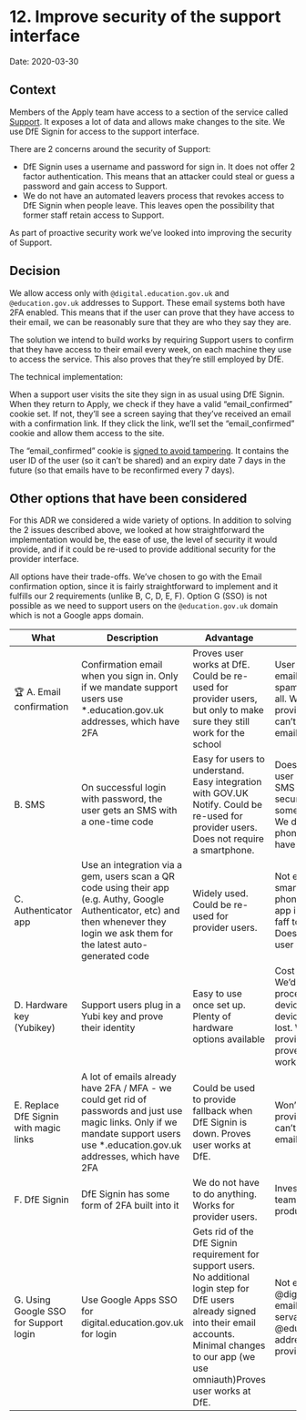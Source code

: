 # 12. Improve security of the support interface

Date: 2020-03-30

## Context

Members of the Apply team have access to a section of the service called [Support](https://www.apply-for-teacher-training.service.gov.uk/support). It exposes a lot of data and allows make changes to the site. We use DfE Signin for access to the support interface.

There are 2 concerns around the security of Support:

- DfE Signin uses a username and password for sign in. It does not offer 2 factor authentication. This means that an attacker could steal or guess a password and gain access to Support.
- We do not have an automated leavers process that revokes access to DfE Signin when people leave. This leaves open the possibility that former staff retain access to Support.

As part of proactive security work we’ve looked into improving the security of Support.

## Decision

We allow access only with `@digital.education.gov.uk` and `@education.gov.uk` addresses to Support. These email systems both have 2FA enabled. This means that if the user can prove that they have access to their email, we can be reasonably sure that they are who they say they are.

The solution we intend to build works by requiring Support users to confirm that they have access to their email every week, on each machine they use to access the service. This also proves that they’re still employed by DfE.

The technical implementation:

When a support user visits the site they sign in as usual using DfE Signin. When they return to Apply, we check if they have a valid “email\_confirmed” cookie set. If not, they’ll see a screen saying that they’ve received an email with a confirmation link. If they click the link, we’ll set the “email\_confirmed” cookie and allow them access to the site.

The “email\_confirmed” cookie is [signed to avoid tampering](https://apidock.com/rails/v6.0.0/ActionDispatch/Cookies/ChainedCookieJars/signed). It contains the user ID of the user (so it can’t be shared) and an expiry date 7 days in the future (so that emails have to be reconfirmed every 7 days).

## Other options that have been considered

For this ADR we considered a wide variety of options. In addition to solving the 2 issues described above, we looked at how straightforward the implementation would be, the ease of use, the level of security it would provide, and if it could be re-used to provide additional security for the provider interface.

All options have their trade-offs. We’ve chosen to go with the Email confirmation option, since it is fairly straightforward to implement and it fulfills our 2 requirements (unlike B, C, D, E, F). Option G (SSO) is not possible as we need to support users on the `@education.gov.uk` domain which is not a Google apps domain.

| What | Description | Advantage | Disadvantage |
| -- | -- | -- | -- |
| 🏆 A. Email confirmation | Confirmation email when you sign in. Only if we mandate support users use \*.education.gov.uk addresses, which have 2FA | Proves user works at DfE. Could be re-used for provider users, but only to make sure they still work for the school | User frustration when emails get caught in spam or not received at all. Won’t work as 2FA for provider users as we can’t prove that their email has 2FA. |
| B. SMS | On successful login with password, the user gets an SMS with a one-time code | Easy for users to understand. Easy integration with GOV.UK Notify. Could be re-used for provider users. Does not require a smartphone. | Does not prove that the user still works at DfE. SMS is considered not secure enough for 2FA by some security experts. We do not have people’s phone numbers, so we’d have to get them. |
| C. Authenticator app | Use an integration via a gem, users scan a QR code using their app (e.g. Authy, Google Authenticator, etc) and then whenever they login we ask them for the latest auto-generated code | Widely used. Could be re-used for provider users. | Not everyone has a smartphone. Corporate phones might prevent app installs. It’s a bit of a faff to set up for users. Does not prove that the user still works at DfE. |
| D. Hardware key (Yubikey) | Support users plug in a Yubi key and prove their identity | Easy to use once set up. Plenty of hardware options available | Cost and procurement. We’d need a lot of processes to provide new devices, revoke old devices, and manage lost. Won’t work for provider users. Does not prove that the user still works at DfE. |
| E. Replace DfE Signin with magic links | A lot of emails already have 2FA / MFA - we could get rid of passwords and just use magic links. Only if we mandate support users use \*.education.gov.uk addresses, which have 2FA | Could be used to provide fallback when DfE Signin is down. Proves user works at DfE. | Won’t work as 2FA for provider users as we can’t prove that their email has 2FA |
| F. DfE Signin | DfE Signin has some form of 2FA built into it | We do not have to do anything. Works for provider users. | Investigated by Claim team, it’s apparently not production ready |
| G. Using Google SSO for Support login | Use Google Apps SSO for digital.education.gov.uk for login | Gets rid of the DfE Signin requirement for support users. No additional login step for DfE users already signed into their email accounts. Minimal changes to our app (we use omniauth)Proves user works at DfE. | Not everyone has @digital.education.gov.uk email address, some civil servants only have a @education.gov.uk address. Won’t work for provider users. |
